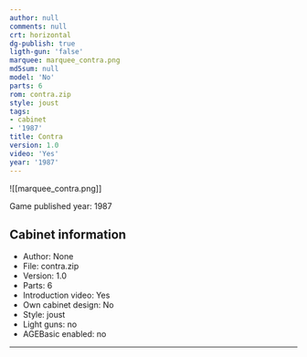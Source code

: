 ```yaml
---
author: null
comments: null
crt: horizontal
dg-publish: true
ligth-gun: 'false'
marquee: marquee_contra.png
md5sum: null
model: 'No'
parts: 6
rom: contra.zip
style: joust
tags:
- cabinet
- '1987'
title: Contra
version: 1.0
video: 'Yes'
year: '1987'
---
```


![[marquee_contra.png]]

Game published year: 1987

## Cabinet information

- Author: None
- File: contra.zip
- Version: 1.0
- Parts: 6
- Introduction video: Yes
- Own cabinet design: No
- Style: joust
- Light guns: no
- AGEBasic enabled: no

---
